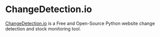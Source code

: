 # ChangeDetection.io

[ChangeDetection.io](https://changedetection.io/) is a Free and Open-Source Python website change detection and stock monitoring tool.
